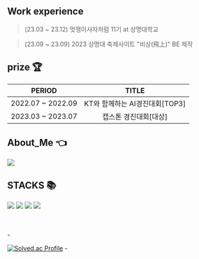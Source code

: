 <div align="center">
<!--     <h3> 
    꿈꾸는 청년에겐 작은 기회조차 <br>
    얼마나 소중한지 알기에  -->
</div>


##  Work experience 
> (23.03 ~ 23.12) 멋쟁이사자처럼 11기 at 상명대학교

> (23.09 ~ 23.09) 2023 상명대 축제사이트 "비상(飛上)" BE 제작

## prize :trophy:
|       PERIOD      |              TITLE             |
|:-----------------:|:------------------------------:|
| 2022.07 ~ 2022.09 | KT와 함께하는 AI경진대회[TOP3] |
| 2023.03 ~ 2023.07 |      캡스톤 경진대회[대상]     |
> 
> 
    
<div align=left><h2>About_Me 👈</h2></div>
<div align="left">
<a href="https://codewizard.tistory.com/"><img src="https://img.shields.io/badge/tistory-F05138?style=flat-square&logo=tistory&logoColor=white"/></a>
</div>
    
<div align=left><h2>STACKS 📚</h1></div>
<div align=left>
<img src="https://img.shields.io/badge/python-3776AB?style=flat-square&logo=python&logoColor=white">
<img src="https://img.shields.io/badge/linux-FCC624?style=flat-square&logo=linux&logoColor=black">
<img src="https://img.shields.io/badge/Java-007396?style=flat-square&logo=Java&logoColor=white">
<img src="https://img.shields.io/badge/SpringFramework-6DB33F?style=flat-square&logo=Spring&logoColor=white">
<br>
</div>
<br><br>



-<div align="left">
[![Solved.ac Profile](http://mazassumnida.wtf/api/v2/generate_badge?boj=lyw0324)](https://solved.ac/lyw0324/)
-</div>
